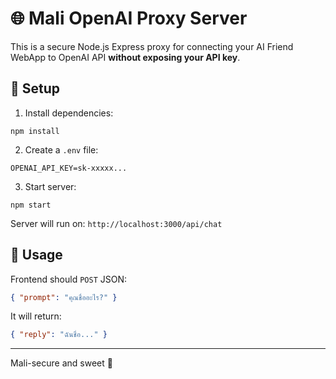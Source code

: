 # 🌐 Mali OpenAI Proxy Server

This is a secure Node.js Express proxy for connecting your AI Friend WebApp to OpenAI API **without exposing your API key**.

## 🔧 Setup

1. Install dependencies:

```
npm install
```

2. Create a `.env` file:

```
OPENAI_API_KEY=sk-xxxxx...
```

3. Start server:

```
npm start
```

Server will run on: `http://localhost:3000/api/chat`

## 📡 Usage

Frontend should `POST` JSON:

```json
{ "prompt": "คุณชื่ออะไร?" }
```

It will return:

```json
{ "reply": "ฉันชื่อ..." }
```

---
Mali-secure and sweet 💖